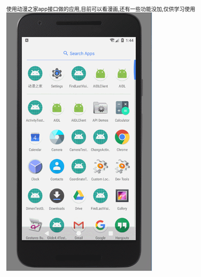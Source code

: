 使用动漫之家app接口做的应用,目前可以看漫画,还有一些功能没加,仅供学习使用
![image](https://github.com/yayangyang/ComicHouse-master/blob/master/screenshot/a.gif)
